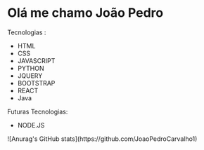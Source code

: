 <h1>Olá me chamo João  Pedro </h1>

Tecnologias :
<ul>
    <li>HTML</li>
    <li>CSS</li>
    <li>JAVASCRIPT</li>
    <li>PYTHON</li>
    <li>JQUERY</li>
    <li>BOOTSTRAP</li>
    <li>REACT</li>
    <li>Java</li>
</ul>
Futuras Tecnologias:
<ul>
    <li>NODE.JS</li>
</ul>
![Anurag's GitHub stats](https://github.com/JoaoPedroCarvalho1)
